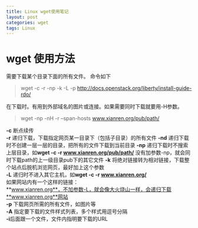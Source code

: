```yaml
---
title: Linux wget使用笔记
layout: post
categories: wget
tags: Linux
---
```

# wget 使用方法

需要下载某个目录下面的所有文件。
命令如下

>wget -c -r -np -k -L -p http://docs.openstack.org/liberty/install-guide-rdo/

在下载时。有用到外部域名的图片或连接。如果需要同时下载就要用-H参数。
    <!--more-->
>wget -np -nH -r –span-hosts www.xianren.org/pub/path/ 
<!--more-->
 
	
**-c** 断点续传  
**-r** 递归下载，下载指定网页某一目录下（包括子目录）的所有文件 
**-nd** 递归下载时不创建一层一层的目录，把所有的文件下载到当前目录 
**-np** 递归下载时不搜索上层目录，如**wget -c -r www.xianren.org/pub/path/** 
没有加参数-np，就会同时下载path的上一级目录pub下的其它文件 
**-k** 将绝对链接转为相对链接，下载整个站点后脱机浏览网页，最好加上这个参数  
**-L** 递归时不进入其它主机，如**wget -c -r www.xianren.org/**  
如果网站内有一个这样的链接：  
**www.xianren.org**，不加参数-L，就会像大火烧山一样，会递归下载**www.xianren.org**网站  
**-p** 下载网页所需的所有文件，如图片等  
**-A** 指定要下载的文件样式列表，多个样式用逗号分隔  
**-i**后面跟一个文件，文件内指明要下载的URL